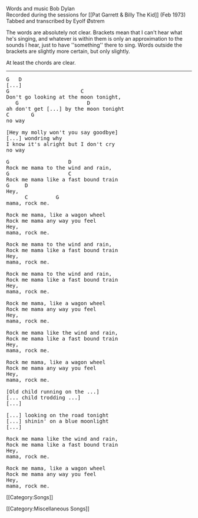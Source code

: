 Words and music Bob Dylan<br>
Recorded during the sessions for [[Pat Garrett & Billy The Kid]] (Feb 1973)<br>
Tabbed and transcribed by Eyolf Østrem

The words are absolutely not clear. Brackets mean that I can't hear
what he's singing, and whatever is within them is only an
approximation to the sounds I hear, just to have ''something''
there to sing. Words outside the brackets are slightly more certain,
but only slightly.

At least the chords are clear.

----
<pre class="verse">
G   D
[...]
G                       C
Don't go looking at the moon tonight,
   G                      D
ah don't get [...] by the moon tonight
C       G
no way

[Hey my molly won't you say goodbye]
[...] wondring why
I know it's alright but I don't cry
no way

G                   D
Rock me mama to the wind and rain,
G                   C
Rock me mama like a fast bound train
G     D
Hey,
      C         G
mama, rock me.

Rock me mama, like a wagon wheel
Rock me mama any way you feel
Hey,
mama, rock me.

Rock me mama to the wind and rain,
Rock me mama like a fast bound train
Hey,
mama, rock me.

Rock me mama to the wind and rain,
Rock me mama like a fast bound train
Hey,
mama, rock me.

Rock me mama, like a wagon wheel
Rock me mama any way you feel
Hey,
mama, rock me.

Rock me mama like the wind and rain,
Rock me mama like a fast bound train
Hey,
mama, rock me.

Rock me mama, like a wagon wheel
Rock me mama any way you feel
Hey,
mama, rock me.

[Old child running on the ...]
[... child trodding ...]
[...]

[...] looking on the road tonight
[...] shinin' on a blue moonlight
[...]

Rock me mama like the wind and rain,
Rock me mama like a fast bound train
Hey,
mama, rock me.

Rock me mama, like a wagon wheel
Rock me mama any way you feel
Hey,
mama, rock me.
</pre>

[[Category:Songs]]

[[Category:Miscellaneous Songs]]